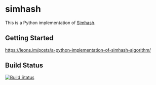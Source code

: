 simhash
===========

This is a Python implementation of [Simhash](http://www.wwwconference.org/www2007/papers/paper215.pdf).

## Getting Started

<https://leons.im/posts/a-python-implementation-of-simhash-algorithm/>

## Build Status

[![Build Status](https://travis-ci.org/leonsim/simhash.png?branch=master)](https://travis-ci.org/leonsim/simhash)
